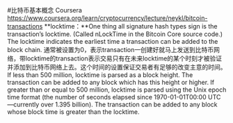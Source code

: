 #比特币基本概念
Coursera https://www.coursera.org/learn/cryptocurrency/lecture/neykl/bitcoin-transactions
**locktime：**One thing all signature hash types sign is the transaction’s locktime. (Called nLockTime in the Bitcoin Core source code.) The locktime indicates the earliest time a transaction can be added to the block chain.
通常被设置为0，表示transaction一创建好就马上发送到比特币网络，带locktime的transaction表示交易只有在未来locktime的某个时刻才被验证并添加到比特币网络上去。这个时间的设置保证交易者有足够的改变主意的时间。
If less than 500 million, locktime is parsed as a block height. The transaction can be added to any block which has this height or higher.
If greater than or equal to 500 million, locktime is parsed using the Unix epoch time format (the number of seconds elapsed since 1970-01-01T00:00 UTC—currently over 1.395 billion). The transaction can be added to any block whose block time is greater than the locktime.


